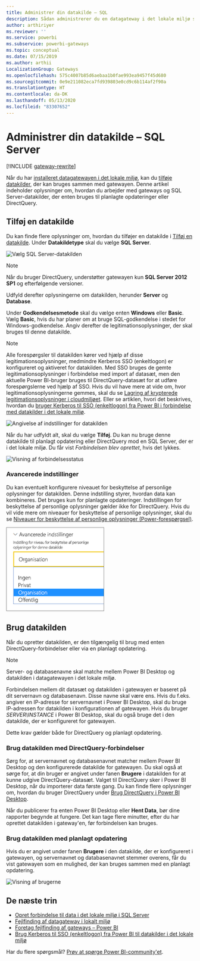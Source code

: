 ```yaml
---
title: Administrer din datakilde – SQL
description: Sådan administrerer du en datagateway i det lokale miljø samt de datakilder, der hører til denne gateway.
author: arthiriyer
ms.reviewer: ''
ms.service: powerbi
ms.subservice: powerbi-gateways
ms.topic: conceptual
ms.date: 07/15/2019
ms.author: arthii
LocalizationGroup: Gateways
ms.openlocfilehash: 575c4007b85d6aebaa1b0fae993ea9457f45d680
ms.sourcegitcommit: 0e9e211082eca7fd939803e0cd9c6b114af2f90a
ms.translationtype: HT
ms.contentlocale: da-DK
ms.lasthandoff: 05/13/2020
ms.locfileid: "83307652"
---
```

# <a name="manage-your-data-source---sql-server"></a>Administrer din datakilde – SQL Server

[!INCLUDE [gateway-rewrite](../includes/gateway-rewrite.md)]

Når du har [installeret datagatewayen i det lokale miljø](/data-integration/gateway/service-gateway-install), kan du [tilføje datakilder](service-gateway-data-sources.md#add-a-data-source), der kan bruges sammen med gatewayen. Denne artikel indeholder oplysninger om, hvordan du arbejder med gateways og SQL Server-datakilder, der enten bruges til planlagte opdateringer eller DirectQuery.

## <a name="add-a-data-source"></a>Tilføj en datakilde

Du kan finde flere oplysninger om, hvordan du tilføjer en datakilde i [Tilføj en datakilde](service-gateway-data-sources.md#add-a-data-source). Under **Datakildetype** skal du vælge **SQL Server**.

![Vælg SQL Server-datakilden](media/service-gateway-enterprise-manage-sql/datasourcesettings2.png)

> [!NOTE]
> Når du bruger DirectQuery, understøtter gatewayen kun **SQL Server 2012 SP1** og efterfølgende versioner.

Udfyld derefter oplysningerne om datakilden, herunder **Server** og **Database**. 

Under **Godkendelsesmetode** skal du vælge enten **Windows**  eller **Basic**. Vælg **Basic**, hvis du har planer om at bruge SQL-godkendelse i stedet for Windows-godkendelse. Angiv derefter de legitimationsoplysninger, der skal bruges til denne datakilde.

> [!NOTE]
> Alle forespørgsler til datakilden kører ved hjælp af disse legitimationsoplysninger, medmindre Kerberos SSO (enkeltlogon) er konfigureret og aktiveret for datakilden. Med SSO bruges de gemte legitimationsoplysninger i forbindelse med import af datasæt, men den aktuelle Power BI-bruger bruges til DirectQuery-datasæt for at udføre forespørgslerne ved hjælp af SSO. Hvis du vil have mere at vide om, hvor legitimationsoplysningerne gemmes, skal du se [Lagring af krypterede legitimationsoplysninger i cloudmiljøet](service-gateway-data-sources.md#store-encrypted-credentials-in-the-cloud). Eller se artiklen, hvori det beskrives, hvordan du [bruger Kerberos til SSO (enkeltlogon) fra Power BI i forbindelse med datakilder i det lokale miljø](service-gateway-sso-kerberos.md).

![Angivelse af indstillinger for datakilden](media/service-gateway-enterprise-manage-sql/datasourcesettings3.png)

Når du har udfyldt alt, skal du vælge **Tilføj**. Du kan nu bruge denne datakilde til planlagt opdatering eller DirectQuery mod en SQL Server, der er i det lokale miljø. Du får vist *Forbindelsen blev oprettet*, hvis det lykkes.

![Visning af forbindelsesstatus](media/service-gateway-enterprise-manage-sql/datasourcesettings4.png)

### <a name="advanced-settings"></a>Avancerede indstillinger

Du kan eventuelt konfigurere niveauet for beskyttelse af personlige oplysninger for datakilden. Denne indstilling styrer, hvordan data kan kombineres. Det bruges kun for planlagte opdateringer. Indstillingen for beskyttelse af personlige oplysninger gælder ikke for DirectQuery. Hvis du vil vide mere om niveauer for beskyttelse af personlige oplysninger, skal du se [Niveauer for beskyttelse af personlige oplysninger (Power-forespørgsel)](https://support.office.com/article/Privacy-levels-Power-Query-CC3EDE4D-359E-4B28-BC72-9BEE7900B540).

![Angivelse af niveauet for beskyttelse af personlige oplysninger](media/service-gateway-enterprise-manage-sql/datasourcesettings9.png)

## <a name="use-the-data-source"></a>Brug datakilden

Når du opretter datakilden, er den tilgængelig til brug med enten DirectQuery-forbindelser eller via en planlagt opdatering.

> [!NOTE]
> Server- og databasenavne skal matche mellem Power BI Desktop og datakilden i datagatewayen i det lokale miljø.

Forbindelsen mellem dit datasæt og datakilden i gatewayen er baseret på dit servernavn og databasenavn. Disse navne skal være ens. Hvis du f.eks. angiver en IP-adresse for servernavnet i Power BI Desktop, skal du bruge IP-adressen for datakilden i konfigurationen af gatewayen. Hvis du bruger *SERVER\INSTANCE* i Power BI Desktop, skal du også bruge det i den datakilde, der er konfigureret for gatewayen.

Dette krav gælder både for DirectQuery og planlagt opdatering.

### <a name="use-the-data-source-with-directquery-connections"></a>Brug datakilden med DirectQuery-forbindelser

Sørg for, at servernavnet og databasenavnet matcher mellem Power BI Desktop og den konfigurerede datakilde for gatewayen. Du skal også at sørge for, at din bruger er angivet under fanen **Brugere** i datakilden for at kunne udgive DirectQuery-datasæt. Valget til DirectQuery sker i Power BI Desktop, når du importerer data første gang. Du kan finde flere oplysninger om, hvordan du bruger DirectQuery under [Brug DirectQuery i Power BI Desktop](desktop-use-directquery.md).

Når du publicerer fra enten Power BI Desktop eller **Hent Data**, bør dine rapporter begynde at fungere. Det kan tage flere minutter, efter du har oprettet datakilden i gateway'en, før forbindelsen kan bruges.

### <a name="use-the-data-source-with-scheduled-refresh"></a>Brug datakilden med planlagt opdatering

Hvis du er angivet under fanen **Brugere** i den datakilde, der er konfigureret i gatewayen, og servernavnet og databasenavnet stemmer overens, får du vist gatewayen som en mulighed, der kan bruges sammen med en planlagt opdatering.

![Visning af brugerne](media/service-gateway-enterprise-manage-sql/powerbi-gateway-enterprise-schedule-refresh.png)

## <a name="next-steps"></a>De næste trin

* [Opret forbindelse til data i det lokale miljø i SQL Server](service-gateway-sql-tutorial.md)
* [Fejlfinding af datagateway i lokalt miljø](/data-integration/gateway/service-gateway-tshoot)
* [Foretag fejlfinding af gateways – Power BI](service-gateway-onprem-tshoot.md)
* [Brug Kerberos til SSO (enkeltlogon) fra Power BI til datakilder i det lokale miljø](service-gateway-sso-kerberos.md)

Har du flere spørgsmål? [Prøv at spørge Power BI-community'et](https://community.powerbi.com/).

